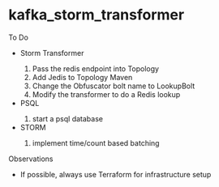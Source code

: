 # kafka_storm_transformer
To Do
<ul>
<li>Storm Transformer</li>
<ol>
	<li>Pass the redis endpoint into Topology</li>
	<li>Add Jedis to Topology Maven</li>
	<li>Change the Obfuscator bolt name to LookupBolt</li>
  	<li>Modify the transformer to do a Redis lookup</li>
</ol>
<li>PSQL</li>
<ol>
  <li>start a psql database</li>
</ol>
<li>STORM</li>
<ol>
  <li>implement time/count based batching</li>
</ol>
</ul>

Observations
<ul>
	<li>If possible, always use Terraform for infrastructure setup</li>
</ul>
